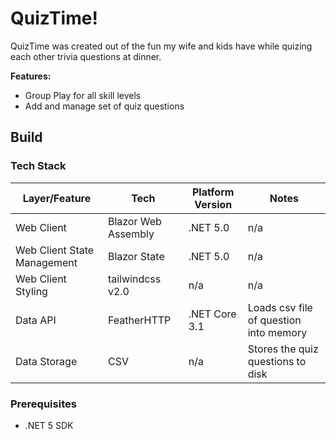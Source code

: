 # QuizTime!

QuizTime was created out of the fun my wife and kids have while quizing each other trivia questions at dinner. 

__Features:__

- Group Play for all skill levels
- Add and manage set of quiz questions

## Build

### Tech Stack

| Layer/Feature               | Tech                | Platform Version | Notes                                  |
| --------------------------- | ------------------- | ---------------- | -------------------------------------- |
| Web Client                  | Blazor Web Assembly | .NET 5.0         | n/a                                    |
| Web Client State Management | Blazor State        | .NET 5.0         | n/a                                    |
| Web Client Styling          | tailwindcss v2.0    | n/a              | n/a                                    |
| Data API                    | FeatherHTTP         | .NET Core 3.1    | Loads csv file of question into memory |
| Data Storage                | CSV                 | n/a              | Stores the quiz questions to disk      |


### Prerequisites

- .NET 5 SDK

  



